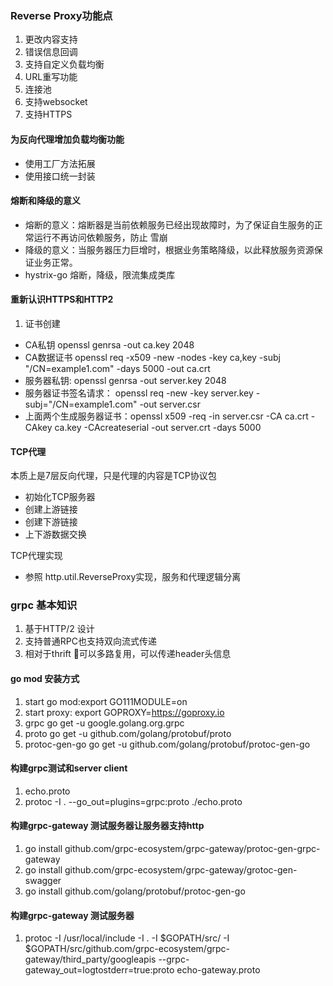 ### Reverse Proxy功能点
1. 更改内容支持
2. 错误信息回调
3. 支持自定义负载均衡
4. URL重写功能
5. 连接池
6. 支持websocket
7. 支持HTTPS

#### 为反向代理增加负载均衡功能
- 使用工厂方法拓展
- 使用接口统一封装

#### 熔断和降级的意义
- 熔断的意义：熔断器是当前依赖服务已经出现故障时，为了保证自生服务的正常运行不再访问依赖服务，防止
雪崩
- 降级的意义：当服务器压力巨增时，根据业务策略降级，以此释放服务资源保证业务正常。
- hystrix-go 熔断，降级，限流集成类库

#### 重新认识HTTPS和HTTP2
1. 证书创建
- CA私钥 openssl genrsa -out ca.key 2048
- CA数据证书 openssl req -x509 -new -nodes -key ca,key -subj "/CN=example1.com" -days 5000 -out ca.crt
- 服务器私钥: openssl genrsa -out server.key 2048
- 服务器证书签名请求： openssl req -new -key server.key -subj="/CN=example1.com" -out server.csr
- 上面两个生成服务器证书：openssl x509 -req -in server.csr -CA ca.crt -CAkey ca.key -CAcreateserial -out server.crt -days 5000

#### TCP代理
本质上是7层反向代理，只是代理的内容是TCP协议包
- 初始化TCP服务器
- 创建上游链接
- 创建下游链接
- 上下游数据交换

TCP代理实现
- 参照 http.util.ReverseProxy实现，服务和代理逻辑分离

### grpc 基本知识
1. 基于HTTP/2 设计
2. 支持普通RPC也支持双向流式传递
3. 相对于thrift 🔗可以多路复用，可以传递header头信息

#### go mod 安装方式
1. start go mod:export GO111MODULE=on
2. start proxy: export GOPROXY=https://goproxy.io
3. grpc go get -u google.golang.org.grpc
4. proto go get -u github.com/golang/protobuf/proto
5. protoc-gen-go go get -u github.com/golang/protobuf/protoc-gen-go

#### 构建grpc测试和server client
1. echo.proto
2. protoc -I . --go_out=plugins=grpc:proto ./echo.proto


#### 构建grpc-gateway 测试服务器让服务器支持http
1.  go install github.com/grpc-ecosystem/grpc-gateway/protoc-gen-grpc-gateway
2. go install github.com/grpc-ecosystem/grpc-gateway/grotoc-gen-swagger
3. go install github.com/golang/protobuf/protoc-gen-go

#### 构建grpc-gateway 测试服务器
1. protoc -I /usr/local/include -I . -I $GOPATH/src/ -I $GOPATH/src/github.com/grpc-ecosystem/grpc-gateway/third_party/googleapis --grpc-gateway_out=logtostderr=true:proto echo-gateway.proto








